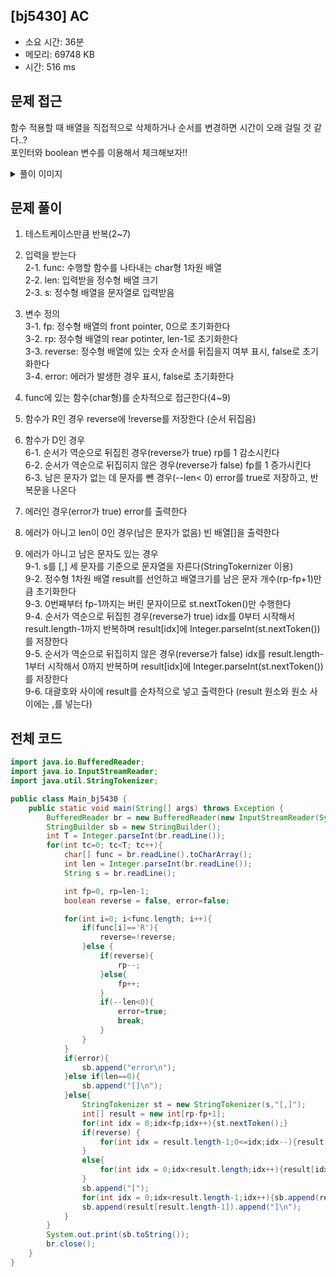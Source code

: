 ## [bj5430] AC

- 소요 시간: 36분
- 메모리: 69748 KB
- 시간: 516 ms

## 문제 접근

함수 적용할 때 배열을 직접적으로 삭제하거나 순서를 변경하면 시간이 오래 걸릴 것 같다..?<br>
포인터와 boolean 변수를 이용해서 체크해보자!!

<details>
<summary>풀이 이미지</summary>
<img src="https://user-images.githubusercontent.com/26339069/180983565-7c3a0e44-9b0b-4009-bfec-138b40d32bf8.jpg" width="600">
</details>

## 문제 풀이

1. 테스트케이스만큼 반복(2~7)

2. 입력을 받는다<br>
   2-1. func: 수행할 함수를 나타내는 char형 1차원 배열<br>
   2-2. len: 입력받을 정수형 배열 크기<br>
   2-3. s: 정수형 배열을 문자열로 입력받음<br>

3. 변수 정의<br>
   3-1. fp: 정수형 배열의 front pointer, 0으로 초기화한다<br>
   3-2. rp: 정수형 배열의 rear potinter, len-1로 초기화한다<br>
   3-3. reverse: 정수형 배열에 있는 숫자 순서를 뒤집을지 여부 표시, false로 초기화한다<br>
   3-4. error: 에러가 발생한 경우 표시, false로 초기화한다<br>

4. func에 있는 함수(char형)를 순차적으로 접근한다(4~9)

5. 함수가 R인 경우 reverse에 !reverse를 저장한다 (순서 뒤집음)

6. 함수가 D인 경우<br>
   6-1. 순서가 역순으로 뒤집힌 경우(reverse가 true) rp를 1 감소시킨다<br>
   6-2. 순서가 역순으로 뒤집히지 않은 경우(reverse가 false) fp를 1 증가시킨다<br>
   6-3. 남은 문자가 없는 데 문자를 뺀 경우(--len< 0) error를 true로 저장하고, 반복문을 나온다<br>

7. 에러인 경우(error가 true) error를 출력한다

8. 에러가 아니고 len이 0인 경우(남은 문자가 없음) 빈 배열[]을 출력한다

9. 에러가 아니고 남은 문자도 있는 경우<br>
   9-1. s를 [,] 세 문자를 기준으로 문자열을 자른다(StringTokernizer 이용)<br>
   9-2. 정수형 1차원 배열 result를 선언하고 배열크기를 남은 문자 개수(rp-fp+1)만큼 초기화한다<br>
   9-3. 0번째부터 fp-1까지는 버린 문자이므로 st.nextToken()만 수행한다<br>
   9-4. 순서가 역순으로 뒤집힌 경우(reverse가 true) idx를 0부터 시작해서 result.length-1까지 반복하며 result[idx]에 Integer.parseInt(st.nextToken())를 저장한다<br>
   9-5. 순서가 역순으로 뒤집히지 않은 경우(reverse가 false) idx를 result.length-1부터 시작해서 0까지 반복하며 result[idx]에 Integer.parseInt(st.nextToken())를 저장한다<br>
   9-6. 대괄호와 사이에 result를 순차적으로 넣고 출력한다 (result 원소와 원소 사이에는 ,를 넣는다)<br>

## 전체 코드

```java
import java.io.BufferedReader;
import java.io.InputStreamReader;
import java.util.StringTokenizer;

public class Main_bj5430 {
    public static void main(String[] args) throws Exception {
        BufferedReader br = new BufferedReader(new InputStreamReader(System.in));
        StringBuilder sb = new StringBuilder();
        int T = Integer.parseInt(br.readLine());
        for(int tc=0; tc<T; tc++){
            char[] func = br.readLine().toCharArray();
            int len = Integer.parseInt(br.readLine());
            String s = br.readLine();

            int fp=0, rp=len-1;
            boolean reverse = false, error=false;

            for(int i=0; i<func.length; i++){
                if(func[i]=='R'){
                    reverse=!reverse;
                }else {
                    if(reverse){
                        rp--;
                    }else{
                        fp++;
                    }
                    if(--len<0){
                        error=true;
                        break;
                    }
                }
            }
            if(error){
                sb.append("error\n");
            }else if(len==0){
                sb.append("[]\n");
            }else{
                StringTokenizer st = new StringTokenizer(s,"[,]");
                int[] result = new int[rp-fp+1];
                for(int idx = 0;idx<fp;idx++){st.nextToken();}
                if(reverse) {
                    for(int idx = result.length-1;0<=idx;idx--){result[idx]=Integer.parseInt(st.nextToken());}
                }
                else{
                    for(int idx = 0;idx<result.length;idx++){result[idx]=Integer.parseInt(st.nextToken());}
                }
                sb.append("[");
                for(int idx = 0;idx<result.length-1;idx++){sb.append(result[idx]).append(",");}
                sb.append(result[result.length-1]).append("]\n");
            }
        }
        System.out.print(sb.toString());
        br.close();
    }
}
```
